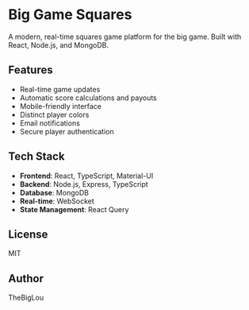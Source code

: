 # Big Game Squares

A modern, real-time squares game platform for the big game. Built with React, Node.js, and MongoDB.

## Features

- Real-time game updates
- Automatic score calculations and payouts
- Mobile-friendly interface
- Distinct player colors
- Email notifications
- Secure player authentication

## Tech Stack

- **Frontend**: React, TypeScript, Material-UI
- **Backend**: Node.js, Express, TypeScript
- **Database**: MongoDB
- **Real-time**: WebSocket
- **State Management**: React Query

## License

MIT

## Author

TheBigLou 
